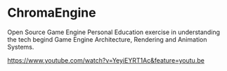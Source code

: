# ChromaEngine
Open Source Game Engine
Personal Education exercise in understanding the tech begind Game Engine Architecture, Rendering and Animation Systems.

https://www.youtube.com/watch?v=YeyiEYRT1Ac&feature=youtu.be
